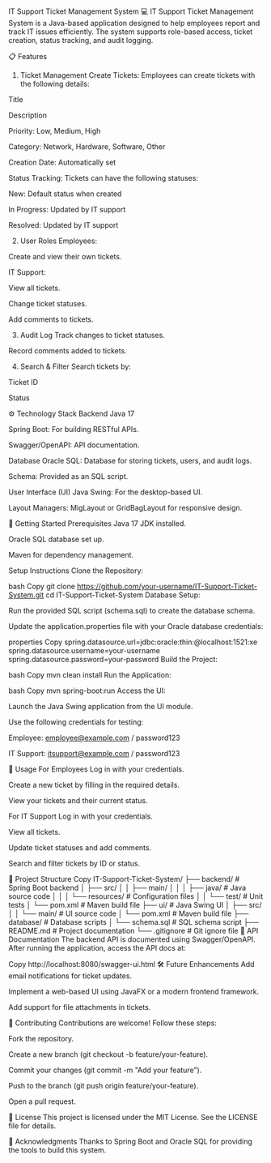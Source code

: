 IT Support Ticket Management System
💻 IT Support Ticket Management System is a Java-based application designed to help employees report and track IT issues efficiently. The system supports role-based access, ticket creation, status tracking, and audit logging.

📋 Features
1. Ticket Management
Create Tickets: Employees can create tickets with the following details:

Title

Description

Priority: Low, Medium, High

Category: Network, Hardware, Software, Other

Creation Date: Automatically set

Status Tracking: Tickets can have the following statuses:

New: Default status when created

In Progress: Updated by IT support

Resolved: Updated by IT support

2. User Roles
Employees:

Create and view their own tickets.

IT Support:

View all tickets.

Change ticket statuses.

Add comments to tickets.

3. Audit Log
Track changes to ticket statuses.

Record comments added to tickets.

4. Search & Filter
Search tickets by:

Ticket ID

Status

⚙️ Technology Stack
Backend
Java 17

Spring Boot: For building RESTful APIs.

Swagger/OpenAPI: API documentation.

Database
Oracle SQL: Database for storing tickets, users, and audit logs.

Schema: Provided as an SQL script.

User Interface (UI)
Java Swing: For the desktop-based UI.

Layout Managers: MigLayout or GridBagLayout for responsive design.

🚀 Getting Started
Prerequisites
Java 17 JDK installed.

Oracle SQL database set up.

Maven for dependency management.

Setup Instructions
Clone the Repository:

bash
Copy
git clone https://github.com/your-username/IT-Support-Ticket-System.git
cd IT-Support-Ticket-System
Database Setup:

Run the provided SQL script (schema.sql) to create the database schema.

Update the application.properties file with your Oracle database credentials:

properties
Copy
spring.datasource.url=jdbc:oracle:thin:@localhost:1521:xe
spring.datasource.username=your-username
spring.datasource.password=your-password
Build the Project:

bash
Copy
mvn clean install
Run the Application:

bash
Copy
mvn spring-boot:run
Access the UI:

Launch the Java Swing application from the UI module.

Use the following credentials for testing:

Employee: employee@example.com / password123

IT Support: itsupport@example.com / password123

📖 Usage
For Employees
Log in with your credentials.

Create a new ticket by filling in the required details.

View your tickets and their current status.

For IT Support
Log in with your credentials.

View all tickets.

Update ticket statuses and add comments.

Search and filter tickets by ID or status.

📂 Project Structure
Copy
IT-Support-Ticket-System/
├── backend/               # Spring Boot backend
│   ├── src/
│   │   ├── main/
│   │   │   ├── java/      # Java source code
│   │   │   └── resources/ # Configuration files
│   │   └── test/          # Unit tests
│   └── pom.xml            # Maven build file
├── ui/                    # Java Swing UI
│   ├── src/
│   │   └── main/          # UI source code
│   └── pom.xml            # Maven build file
├── database/              # Database scripts
│   └── schema.sql         # SQL schema script
├── README.md              # Project documentation
└── .gitignore             # Git ignore file
📄 API Documentation
The backend API is documented using Swagger/OpenAPI. After running the application, access the API docs at:

Copy
http://localhost:8080/swagger-ui.html
🛠️ Future Enhancements
Add email notifications for ticket updates.

Implement a web-based UI using JavaFX or a modern frontend framework.

Add support for file attachments in tickets.

🤝 Contributing
Contributions are welcome! Follow these steps:

Fork the repository.

Create a new branch (git checkout -b feature/your-feature).

Commit your changes (git commit -m "Add your feature").

Push to the branch (git push origin feature/your-feature).

Open a pull request.

📜 License
This project is licensed under the MIT License. See the LICENSE file for details.

🙏 Acknowledgments
Thanks to Spring Boot and Oracle SQL for providing the tools to build this system.

